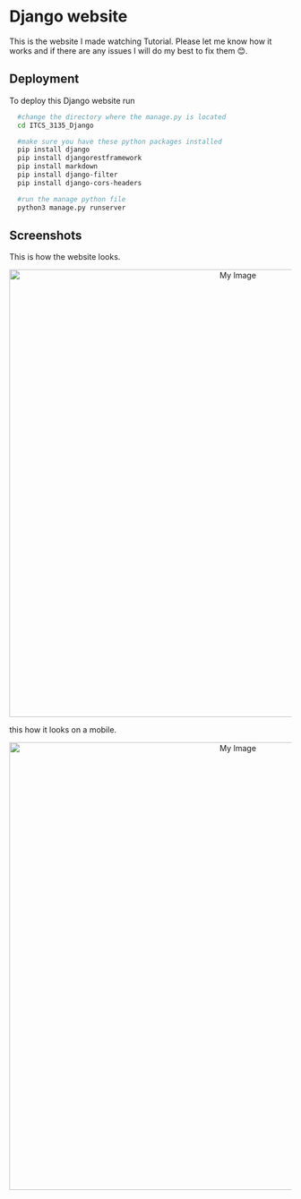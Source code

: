 # Django website

This is the website I made watching Tutorial. Please let me know how it works and if there are any issues I will do my best to fix them 😊.





## Deployment

To deploy this Django website run

```bash
  #change the directory where the manage.py is located
  cd ITCS_3135_Django

  #make sure you have these python packages installed
  pip install django
  pip install djangorestframework
  pip install markdown
  pip install django-filter
  pip install django-cors-headers 

  #run the manage python file
  python3 manage.py runserver
```



## Screenshots

This is how the website looks.
<div style="text-align: center;">
    <img src="https://drive.google.com/uc?id=1dt7UFHYf2WIyy-In-xPDsTDdhVO7FLIp" alt="My Image" style="width: 800px; height: auto;">
</div>


this how it looks on a mobile.
<div style="text-align: center;">
    <img src="https://drive.google.com/uc?id=1TM3wKY8vo6NSpYzJLIRAxGwdcxnmC1_n" alt="My Image" style="width: 800px; height: auto;">
</div>

